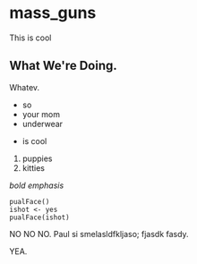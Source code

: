 # mass_guns
This is cool

## What We're Doing.
Whatev.

* so
* your mom
* underwear
- is cool

1. puppies
2. kitties

*bold*
_emphasis_

```{javascript}
pualFace()
ishot <- yes
pualFace(ishot)
```

NO NO NO. Paul si smelasldfkljaso; fjasdk fasdy.

YEA.
